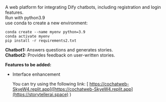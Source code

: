 A web platform for integrating Dify chatbots, including registration and login features.      
Run with python3.9        
use conda to create a new environment:             
```
conda create --name myenv python=3.9
conda activate myenv    
pip install -r requirements2.txt     
```

**Chatbot1:** Answers questions and generates stories.  
**Chatbot2:** Provides feedback on user-written stories.

**Features to be added:**  
- Interface enhancement

  You can try using the following link:
 [ https://cochatweb-SkyeW4.replit.app]([https://cochatweb-SkyeW4.replit.app](https://storytellerai.space)
)

